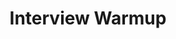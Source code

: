 ---
title: 'Interview Warmup'
description: 'A quick way to prepare for your next interview.'
link: 'https://grow.google/certificates/interview-warmup/'
imageURL: 'https://res.cloudinary.com/dc6mrv5cb/image/upload/v1697322010/personal-resources/interviews/grow.google_certificates_interview-warmup__j2xfyc.png'
---